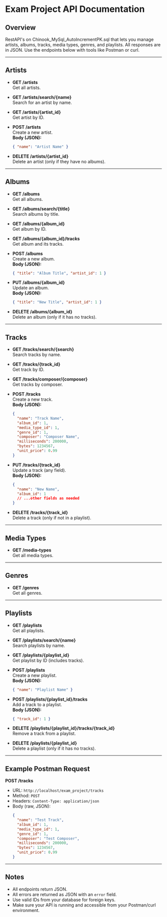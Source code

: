 # Exam Project API Documentation

## Overview

RestAPI's on Chinook_MySql_AutoIncrementPK.sql that lets you manage artists, albums, tracks, media types, genres, and playlists. All responses are in JSON. Use the endpoints below with tools like Postman or curl.

---

## Artists

- **GET /artists**  
  Get all artists.

- **GET /artists/search/{name}**  
  Search for an artist by name.

- **GET /artists/{artist_id}**  
  Get artist by ID.

- **POST /artists**  
  Create a new artist.  
  **Body (JSON):**
  ```json
  { "name": "Artist Name" }
  ```

- **DELETE /artists/{artist_id}**  
  Delete an artist (only if they have no albums).

---

## Albums

- **GET /albums**  
  Get all albums.

- **GET /albums/search/{title}**  
  Search albums by title.

- **GET /albums/{album_id}**  
  Get album by ID.

- **GET /albums/{album_id}/tracks**  
  Get album and its tracks.

- **POST /albums**  
  Create a new album.  
  **Body (JSON):**
  ```json
  { "title": "Album Title", "artist_id": 1 }
  ```

- **PUT /albums/{album_id}**  
  Update an album.  
  **Body (JSON):**
  ```json
  { "title": "New Title", "artist_id": 1 }
  ```

- **DELETE /albums/{album_id}**  
  Delete an album (only if it has no tracks).

---

## Tracks

- **GET /tracks/search/{search}**  
  Search tracks by name.

- **GET /tracks/{track_id}**  
  Get track by ID.

- **GET /tracks/composer/{composer}**  
  Get tracks by composer.

- **POST /tracks**  
  Create a new track.  
  **Body (JSON):**
  ```json
  {
    "name": "Track Name",
    "album_id": 1,
    "media_type_id": 1,
    "genre_id": 1,
    "composer": "Composer Name",
    "milliseconds": 200000,
    "bytes": 1234567,
    "unit_price": 0.99
  }
  ```

- **PUT /tracks/{track_id}**  
  Update a track (any field).  
  **Body (JSON):**
  ```json
  {
    "name": "New Name",
    "album_id": 1
    // ...other fields as needed
  }
  ```

- **DELETE /tracks/{track_id}**  
  Delete a track (only if not in a playlist).

---

## Media Types

- **GET /media-types**  
  Get all media types.

---

## Genres

- **GET /genres**  
  Get all genres.

---

## Playlists

- **GET /playlists**  
  Get all playlists.

- **GET /playlists/search/{name}**  
  Search playlists by name.

- **GET /playlists/{playlist_id}**  
  Get playlist by ID (includes tracks).

- **POST /playlists**  
  Create a new playlist.  
  **Body (JSON):**
  ```json
  { "name": "Playlist Name" }
  ```

- **POST /playlists/{playlist_id}/tracks**  
  Add a track to a playlist.  
  **Body (JSON):**
  ```json
  { "track_id": 1 }
  ```

- **DELETE /playlists/{playlist_id}/tracks/{track_id}**  
  Remove a track from a playlist.

- **DELETE /playlists/{playlist_id}**  
  Delete a playlist (only if it has no tracks).

---

## Example Postman Request

**POST /tracks**

- URL: `http://localhost/exam_project/tracks`
- Method: `POST`
- Headers: `Content-Type: application/json`
- Body (raw, JSON):
  ```json
  {
    "name": "Test Track",
    "album_id": 1,
    "media_type_id": 1,
    "genre_id": 1,
    "composer": "Test Composer",
    "milliseconds": 200000,
    "bytes": 1234567,
    "unit_price": 0.99
  }
  ```

---

## Notes

- All endpoints return JSON.
- All errors are returned as JSON with an `error` field.
- Use valid IDs from your database for foreign keys.
- Make sure your API is running and accessible from your Postman/curl environment.

